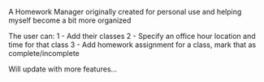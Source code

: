 A Homework Manager
originally created for personal use and helping myself become a bit more organized 

The user can:
1 - Add their classes
2 - Specify an office hour location and time for that class
3 - Add homework assignment for a class, mark that as complete/incomplete

Will update with more features...
